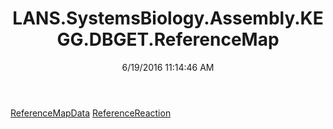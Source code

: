 ﻿---
title: LANS.SystemsBiology.Assembly.KEGG.DBGET.ReferenceMap
date: 6/19/2016 11:14:46 AM
---

[ReferenceMapData](T-LANS.SystemsBiology.Assembly.KEGG.DBGET.ReferenceMap.ReferenceMapData.html)
[ReferenceReaction](T-LANS.SystemsBiology.Assembly.KEGG.DBGET.ReferenceMap.ReferenceReaction.html)
